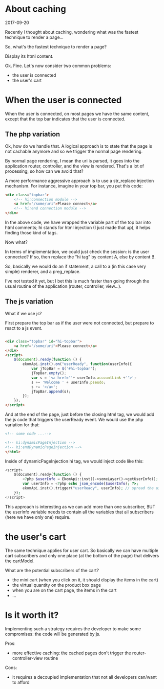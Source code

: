 About caching
================
2017-09-20


Recently I thought about caching, wondering what was the fastest technique to render a page...



So, what's the fastest technique to render a page?

Display its html content.

Ok. Fine.
Let's now consider two common problems:

- the user is connected
- the user's cart



When the user is connected
=============================
When the user is connected, on most pages we have the same content, except that the top bar indicates that the user
is connected.


The php variation
--------------------- 

Ok, how do we handle that.
A logical approach is to state that the page is not cachable anymore and so we trigger the normal page rendering.

By normal page rendering, I mean the uri is parsed, it goes into the application router, controller, and the view 
is rendered.
That's a lot of processing, so how can we avoid that?

A more performance aggressive approach is to use a str_replace injection mechanism.
For instance, imagine in your top bar, you put this code:

```html
<div class="topbar">
    <!-- hi:connection module -->
    <a href="/some/uri">Please connect</a>
    <!-- hi:end connection module -->
</div>
```

In the above code, we have wrapped the variable part of the top bar into html comments; hi stands for 
html injection (I just made that up), it helps finding those kind of tags.

Now what?

In terms of implementation, we could just check the session: is the user connected?
If so, then replace the "hi tag" by content A, else by content B.

So, basically we would do an if statement, a call to a (in this case very simple) renderer,
and a preg_replace.

I've not tested it yet, but I bet this is much faster than going through the usual routine of the 
application (router, controller, view...).


The js variation
-------------------

What if we use js?

First prepare the top bar as if the user were not connected, but prepare to react to a js event. 
```html

<div class="topbar" id="hi-topbar">
    <a href="/some/uri">Please connect</a>
</div>
<script>
    $(document).ready(function () {
        ekomApi.inst().on("userReady", function(userInfo){
            var jTopBar = $('#hi-topbar');
            jTopBar.empty();
            var s = '<a href="'+ userInfo.accountLink +'">';
            s += 'Welcome ' + userInfo.pseudo;
            s += '</a>';
            jTopBar.append(s);
        });    
    });
</script>


```

And at the end of the page, just before the closing html tag, we would add the js code that triggers the userReady event.
We would use the php variation for that:

```html
<!-- some code ...-->

<!-- hi:dynamicPageInjection -->    
<!-- hi:endDynamicPageInjection -->
</html>
```

Inside of dynamicPageInjection hi tag, we would inject code like this:

```php
<script>
    $(document).ready(function () {
        <?php $userInfo = EkomApi::inst()->someLayer()->getUserInfo(); ?>
        var userInfo = <?php echo json_encode($userInfo); ?>;
        ekomApi.inst().trigger("userReady", userInfo); // spread the userInfo once for all subscribers
    });
</script>
```


This approach is interesting as we can add more than one subscriber, BUT the userInfo variable needs to 
contain all the variables that all subscribers (here we have only one) require.


the user's cart
======================

The same technique applies for user cart.
So basically we can have multiple cart subscribers and only one place (at the bottom of the page) that delivers 
the cartModel.

What are the potential subscribers of the cart?

- the mini cart (when you click on it, it should display the items in the cart)
- the virtual quantity on the product box page
- when you are on the cart page, the items in the cart
- ...



Is it worth it?
==================

Implementing such a strategy requires the developer to make some compromises: the code will be generated by js.

Pros:
- more effective caching: the cached pages don't trigger the router-controller-view routine 


Cons:
- it requires a decoupled implementation that not all developers can/want to afford








 





